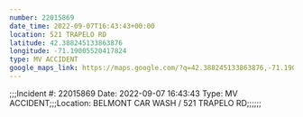 ```yaml
---
number: 22015869
date_time: 2022-09-07T16:43:43+00:00
location: 521 TRAPELO RD
latitude: 42.388245133863876
longitude: -71.19005520417824
type: MV ACCIDENT
google_maps_link: https://maps.google.com/?q=42.388245133863876,-71.19005520417824
---
```


;;;Incident #: 22015869  Date: 2022-09-07 16:43:43   Type: MV ACCIDENT;;;Location: BELMONT CAR WASH / 521 TRAPELO RD;;;;;;
